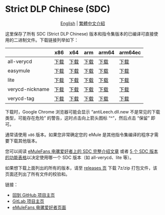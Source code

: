 ﻿# Strict DLP Chinese (SDC)

<p align="center">
<a href="readme.md">English</a> | <a href="readme.zh-hant.md">繁體中文介紹</a>
</p>

这里保存了所有 SDC (Strict DLP Chinese) 版本和指令集版本的已编译可直接使用的二进制文件。下载链接列举如下：

|                 | x86      | x64      | arm      | arm64    | arm64ec  |
|-----------------|----------|----------|----------|----------|----------|
| all-verycd      | [下载](https://github.com/chengr28/specialdlp/raw/binary/x86/all-verycd/antiLeech.dll.new)      | [下载](https://github.com/chengr28/specialdlp/raw/binary/x64/all-verycd/antiLeechx64.dll.new)      | [下载](https://github.com/chengr28/specialdlp/raw/binary/arm/all-verycd/antiLeecharm.dll.new)      | [下载](https://github.com/chengr28/specialdlp/raw/binary/arm64/all-verycd/antiLeecharm64.dll.new)      | [下载](https://github.com/chengr28/specialdlp/raw/binary/arm64ec/all-verycd/antiLeecharm64ec.dll.new)      |
| easymule        | [下载](https://github.com/chengr28/specialdlp/raw/binary/x86/easymule/antiLeech.dll.new)        | [下载](https://github.com/chengr28/specialdlp/raw/binary/x64/easymule/antiLeechx64.dll.new)        | [下载](https://github.com/chengr28/specialdlp/raw/binary/arm/easymule/antiLeecharm.dll.new)        | [下载](https://github.com/chengr28/specialdlp/raw/binary/arm64/easymule/antiLeecharm64.dll.new)        | [下载](https://github.com/chengr28/specialdlp/raw/binary/arm64ec/easymule/antiLeecharm64ec.dll.new)        |
| lite            | [下载](https://github.com/chengr28/specialdlp/raw/binary/x86/lite/antiLeech.dll.new)            | [下载](https://github.com/chengr28/specialdlp/raw/binary/x64/lite/antiLeechx64.dll.new)            | [下载](https://github.com/chengr28/specialdlp/raw/binary/arm/lite/antiLeecharm.dll.new)            | [下载](https://github.com/chengr28/specialdlp/raw/binary/arm64/lite/antiLeecharm64.dll.new)            | [下载](https://github.com/chengr28/specialdlp/raw/binary/arm64ec/lite/antiLeecharm64ec.dll.new)            |
| verycd-nickname | [下载](https://github.com/chengr28/specialdlp/raw/binary/x86/verycd-nickname/antiLeech.dll.new) | [下载](https://github.com/chengr28/specialdlp/raw/binary/x64/verycd-nickname/antiLeechx64.dll.new) | [下载](https://github.com/chengr28/specialdlp/raw/binary/arm/verycd-nickname/antiLeecharm.dll.new) | [下载](https://github.com/chengr28/specialdlp/raw/binary/arm64/verycd-nickname/antiLeecharm64.dll.new) | [下载](https://github.com/chengr28/specialdlp/raw/binary/arm64ec/verycd-nickname/antiLeecharm64ec.dll.new) |
| verycd-tag      | [下载](https://github.com/chengr28/specialdlp/raw/binary/x86/verycd-tag/antiLeech.dll.new)      | [下载](https://github.com/chengr28/specialdlp/raw/binary/x64/verycd-tag/antiLeechx64.dll.new)      | [下载](https://github.com/chengr28/specialdlp/raw/binary/arm/verycd-tag/antiLeecharm.dll.new)      | [下载](https://github.com/chengr28/specialdlp/raw/binary/arm64/verycd-tag/antiLeecharm64.dll.new)      | [下载](https://github.com/chengr28/specialdlp/raw/binary/arm64ec/verycd-tag/antiLeecharm64ec.dll.new)      |

下载时，Google Chrome 浏览器可能会显示 “antiLeech.dll.new 不是常见的下载类型，可能存在危险” 的警告，这时点击向上箭头图标 “^”，然后点击 “保留” 即可。

通常请使用 <code>x86</code> 版本。如果您非常确定您的 eMule 是其他指令集编译的程序才需要下载其他版本。

您可以阅读 [eMuleFans 电骡爱好者上的 SDC 完整介绍文章](https://emulefans.com/strict-dlp-chinese-v44005-10) 或者 [5 个 SDC 版本的功能表格](https://github.com/chengr28/specialdlp/blob/master/specialdlp/documents/readme.zh-hans.md)以决定使用哪一个 SDC 版本（如 all-verycd、lite 等）。

如果想下载上面列出的所有的版本，请至 [releases 页](https://github.com/chengr28/specialdlp/releases) 下载 7z/zip 打包文件，该页面还列出了所有文件的校验和。

链接：
* [回到 GitHub 项目主页](https://github.com/chengr28/specialdlp)
* [GitLab 项目主页](https://gitlab.com/chengr28/specialdlp)
* [eMuleFans 电骡爱好者页面](https://emulefans.com/strict-dlp-chinese-v44005-10)
